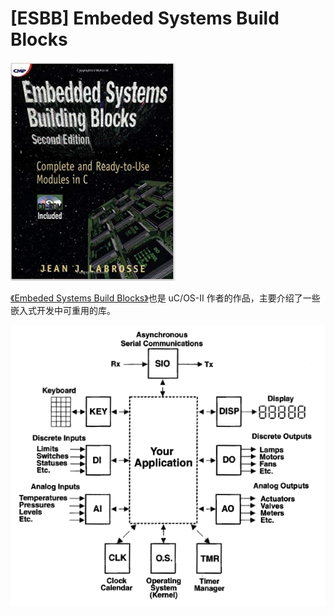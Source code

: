 # [ESBB] Embeded Systems Build Blocks

![](2018_11_20_esbb_starts_image_01.png)

[《Embeded Systems Build Blocks》][1]也是 uC/OS-II 作者的作品，主要介绍了一些嵌入式开发中可重用的库。

![](2018_11_20_esbb_starts_image_02.png)


[1]:https://book.douban.com/subject/1840113/
